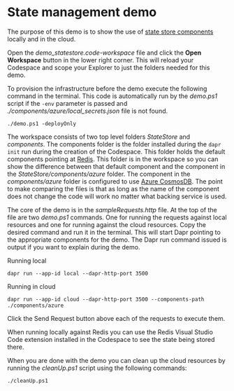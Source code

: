 # State management demo

The purpose of this demo is to show the use of [state store components](https://docs.dapr.io/developing-applications/building-blocks/state-management/) locally and in the cloud. 

Open the _demo_statestore.code-workspace_ file and click the **Open Workspace** button in the lower right corner. This will reload your Codespace and scope your Explorer to just the folders needed for this demo. 

To provision the infrastructure before the demo execute the following command in the terminal. This code is automatically run by the _demo.ps1_ script if the `-env` parameter is passed and *./components/azure/local_secrets.json* file is not found.

```
./demo.ps1 -deployOnly
``` 

The workspace consists of two top level folders _StateStore_ and _components_. The components folder is the folder installed during the `dapr init` run during the creation of the Codespace. This folder holds the default components pointing at [Redis](https://docs.dapr.io/reference/components-reference/supported-state-stores/setup-redis/). This folder is in the workspace so you can show the difference between that default component and the component in the _StateStore/components/azure_ folder. The component in the _components/azure_ folder is configured to use [Azure CosmosDB](https://docs.dapr.io/reference/components-reference/supported-state-stores/setup-azure-cosmosdb/). The point to make comparing the files is that as long as the name of the component does not change the code will work no matter what backing service is used. 

The core of the demo is in the _sampleRequests.http_ file. At the top of the file are two _demo.ps1_ commands. One for running the requests against local resources and one for running against the cloud resources. Copy the desired command and run it in the terminal. This will start Dapr pointing to the appropriate components for the demo. The Dapr run command issued is output if you want to explain during the demo.

Running local
```
dapr run --app-id local --dapr-http-port 3500
```

Running in cloud
```
dapr run --app-id cloud --dapr-http-port 3500 --components-path ./components/azure
```

Click the Send Request button above each of the requests to execute them. 

When running locally against Redis you can use the Redis Visual Studio Code extension installed in the Codespace to see the state being stored there. 

When you are done with the demo you can clean up the cloud resources by running the _cleanUp.ps1_ script using the following commands: 

```
./cleanUp.ps1
```
